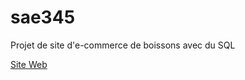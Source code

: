 # sae345
Projet de site d'e-commerce de boissons avec du SQL

[Site Web](https://pierrickb.pythonanywhere.com/)
